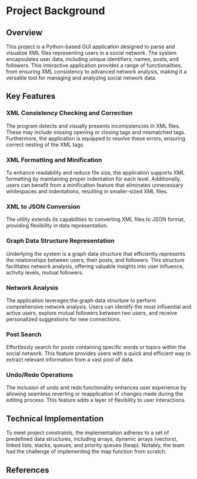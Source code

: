 # Project Background
## Overview
This project is a Python-based GUI application designed to parse and visualize XML files representing users in a social network. The system encapsulates user data, including unique identifiers, names, posts, and followers. This interactive application provides a range of functionalities, from ensuring XML consistency to advanced network analysis, making it a versatile tool for managing and analyzing social network data.
## Key Features
### XML Consistency Checking and Correction
The program detects and visually presents inconsistencies in XML files. These may include missing opening or closing tags and mismatched tags. Furthermore, the application is equipped to resolve these errors, ensuring correct nesting of the XML tags.
### XML Formatting and Minification
To enhance readability and reduce file size, the application supports XML formatting by maintaining proper indentation for each level. Additionally, users can benefit from a minification feature that eliminates unnecessary whitespaces and indentations, resulting in smaller-sized XML files.
### XML to JSON Conversion
The utility extends its capabilities to converting XML files to JSON format, providing flexibility in data representation.
### Graph Data Structure Representation
Underlying the system is a graph data structure that efficiently represents the relationships between users, their posts, and followers. This structure facilitates network analysis, offering valuable insights into user influence, activity levels, mutual followers.

### Network Analysis
The application leverages the graph data structure to perform comprehensive network analysis. Users can identify the most influential and active users, explore mutual followers between two users, and receive personalized suggestions for new connections.
### Post Search
Effortlessly search for posts containing specific words or topics within the social network. This feature provides users with a quick and efficient way to extract relevant information from a vast pool of data.
### Undo/Redo Operations
The inclusion of undo and redo functionality enhances user experience by allowing seamless reverting or reapplication of changes made during the editing process. This feature adds a layer of flexibility to user interactions.
## Technical Implementation
To meet project constraints, the implementation adheres to a set of predefined data structures, including arrays, dynamic arrays (vectors), linked lists, stacks, queues, and priority queues (heap). Notably, the team had the challenge of implementing the map function from scratch.
## References
